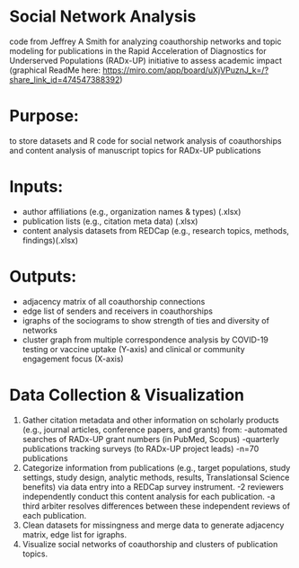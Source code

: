 # Social Network Analysis
code from Jeffrey A Smith for analyzing coauthorship networks and topic modeling for publications in the Rapid Acceleration of Diagnostics for Underserved Populations (RADx-UP) initiative to assess academic impact
(graphical ReadMe here: https://miro.com/app/board/uXjVPuznJ_k=/?share_link_id=474547388392)

# Purpose:
to store datasets and R code for social network analysis of coauthorships and content analysis of manuscript topics for RADx-UP publications

# Inputs:
  + author affiliations (e.g., organization names & types) (.xlsx)
  + publication lists (e.g., citation meta data) (.xlsx)
  + content analysis datasets from REDCap (e.g., research topics, methods, findings)(.xlsx)

# Outputs:
  + adjacency matrix of all coauthorship connections
  + edge list of senders and receivers in coauthorships
  + igraphs of the sociograms to show strength of ties and diversity of networks
  + cluster graph from multiple correspondence analysis by COVID-19 testing or vaccine uptake (Y-axis) and clinical or community engagement focus (X-axis)

# Data Collection & Visualization
1. Gather citation metadata and other information on scholarly products (e.g., journal articles, conference papers, and grants) from:
  -automated searches of RADx-UP grant numbers (in PubMed, Scopus) 
  -quarterly publications tracking surveys (to RADx-UP project leads)
  -n=70 publications
2. Categorize information from publications (e.g., target populations, study settings, study design, analytic methods, results, Translationsal Science benefits) via data entry into a REDCap survey instrument.
  -2 reviewers independently conduct this content analysis for each publication.
  -a third arbiter resolves differences between these independent reviews of each publication.
3. Clean datasets for missingness and merge data to generate adjacency matrix, edge list for igraphs.
4. Visualize social networks of coauthorship and clusters of publication topics.   
